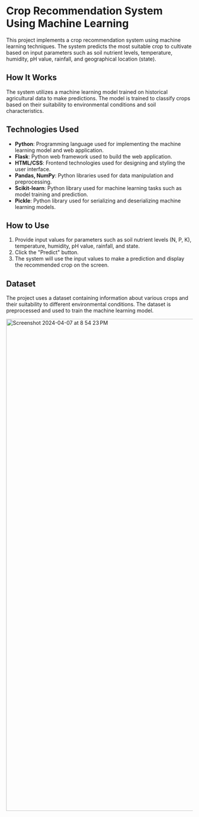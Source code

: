 # Crop Recommendation System Using Machine Learning

This project implements a crop recommendation system using machine learning techniques. The system predicts the most suitable crop to cultivate based on input parameters such as soil nutrient levels, temperature, humidity, pH value, rainfall, and geographical location (state).

## How It Works

The system utilizes a machine learning model trained on historical agricultural data to make predictions. The model is trained to classify crops based on their suitability to environmental conditions and soil characteristics.

## Technologies Used

- **Python**: Programming language used for implementing the machine learning model and web application.
- **Flask**: Python web framework used to build the web application.
- **HTML/CSS**: Frontend technologies used for designing and styling the user interface.
- **Pandas, NumPy**: Python libraries used for data manipulation and preprocessing.
- **Scikit-learn**: Python library used for machine learning tasks such as model training and prediction.
- **Pickle**: Python library used for serializing and deserializing machine learning models.

## How to Use

1. Provide input values for parameters such as soil nutrient levels (N, P, K), temperature, humidity, pH value, rainfall, and state.
2. Click the "Predict" button.
3. The system will use the input values to make a prediction and display the recommended crop on the screen.

## Dataset

The project uses a dataset containing information about various crops and their suitability to different environmental conditions. The dataset is preprocessed and used to train the machine learning model.




<img width="1326" alt="Screenshot 2024-04-07 at 8 54 23 PM" src="https://github.com/Tanish1301/Crop-Recommendation-System-Using-Machine-learning/assets/86621944/50b3752a-1eb7-426c-8c66-97745286e572">
